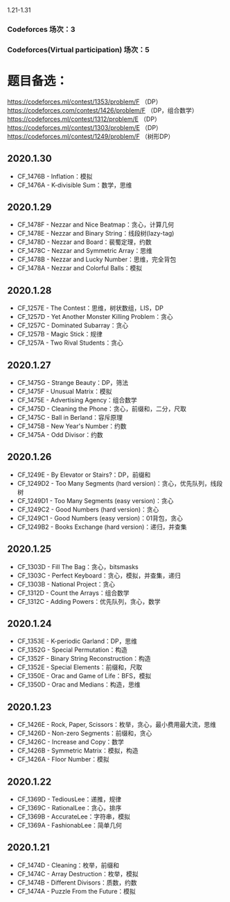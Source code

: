 1.21-1.31
### Codeforces 场次：3
### Codeforces(Virtual participation) 场次：5

# 题目备选：
https://codeforces.ml/contest/1353/problem/F （DP）
https://codeforces.com/contest/1426/problem/F （DP，组合数学）
https://codeforces.ml/contest/1312/problem/E  （DP）
https://codeforces.ml/contest/1303/problem/E  （DP）
https://codeforces.ml/contest/1249/problem/F  （树形DP）

## 2020.1.30
- CF_1476B - Inflation：模拟
- CF_1476A - K-divisible Sum：数学，思维

## 2020.1.29
- CF_1478F - Nezzar and Nice Beatmap：贪心，计算几何
- CF_1478E - Nezzar and Binary String：线段树(lazy-tag)
- CF_1478D - Nezzar and Board：裴蜀定理，约数
- CF_1478C - Nezzar and Symmetric Array：思维
- CF_1478B - Nezzar and Lucky Number：思维，完全背包
- CF_1478A - Nezzar and Colorful Balls：模拟

## 2020.1.28
- CF_1257E - The Contest：思维，树状数组，LIS，DP
- CF_1257D - Yet Another Monster Killing Problem：贪心
- CF_1257C - Dominated Subarray：贪心
- CF_1257B - Magic Stick：规律
- CF_1257A - Two Rival Students：贪心

## 2020.1.27
- CF_1475G - Strange Beauty：DP，筛法
- CF_1475F - Unusual Matrix：模拟
- CF_1475E - Advertising Agency：组合数学
- CF_1475D - Cleaning the Phone：贪心，前缀和，二分，尺取
- CF_1475C - Ball in Berland：容斥原理
- CF_1475B - New Year's Number：约数
- CF_1475A - Odd Divisor：约数

## 2020.1.26
- CF_1249E - By Elevator or Stairs?：DP，前缀和
- CF_1249D2 - Too Many Segments (hard version)：贪心，优先队列，线段树
- CF_1249D1 - Too Many Segments (easy version)：贪心
- CF_1249C2 - Good Numbers (hard version)：贪心
- CF_1249C1 - Good Numbers (easy version)：01背包，贪心
- CF_1249B2 - Books Exchange (hard version)：递归，并查集

## 2020.1.25
- CF_1303D - Fill The Bag：贪心，bitsmasks
- CF_1303C - Perfect Keyboard：贪心，模拟，并查集，递归
- CF_1303B - National Project：贪心
- CF_1312D - Count the Arrays：组合数学
- CF_1312C - Adding Powers：优先队列，贪心，数学

## 2020.1.24
- CF_1353E - K-periodic Garland：DP，思维
- CF_1352G - Special Permutation：构造
- CF_1352F - Binary String Reconstruction：构造
- CF_1352E - Special Elements：前缀和，尺取
- CF_1350E - Orac and Game of Life：BFS，模拟
- CF_1350D - Orac and Medians：构造，思维

## 2020.1.23
- CF_1426E - Rock, Paper, Scissors：枚举，贪心，最小费用最大流，思维
- CF_1426D - Non-zero Segments：前缀和，贪心
- CF_1426C - Increase and Copy：数学
- CF_1426B - Symmetric Matrix：模拟，构造
- CF_1426A - Floor Number：模拟

## 2020.1.22
- CF_1369D - TediousLee：递推，规律
- CF_1369C - RationalLee：贪心，排序
- CF_1369B - AccurateLee：字符串，模拟
- CF_1369A - FashionabLee：简单几何

## 2020.1.21
- CF_1474D - Cleaning：枚举，前缀和
- CF_1474C - Array Destruction：枚举，模拟
- CF_1474B - Different Divisors：质数，约数
- CF_1474A - Puzzle From the Future：模拟
